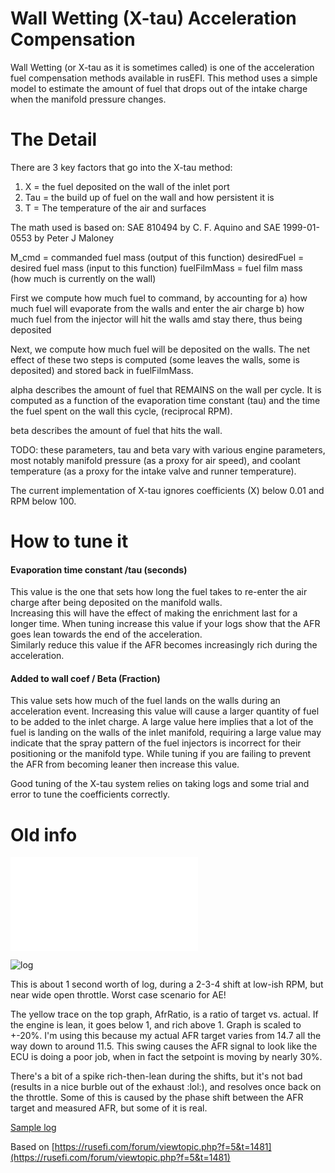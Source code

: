 # Wall Wetting (X-tau) Acceleration Compensation

Wall Wetting (or X-tau as it is sometimes called) is one of the acceleration fuel compensation methods available in rusEFI.
This method uses a simple model to estimate the amount of fuel that drops out of the intake charge when the manifold pressure changes.

# The Detail

There are 3 key factors that go into the X-tau method:

1. X = the fuel deposited on the wall of the inlet port
2. Tau = the build up of fuel on the wall and how persistent it is
3. T = The temperature of the air and surfaces

The math used is based on: SAE 810494 by C. F. Aquino and SAE 1999-01-0553 by Peter J Maloney

  M_cmd = commanded fuel mass (output of this function)
  desiredFuel = desired fuel mass (input to this function)
  fuelFilmMass = fuel film mass (how much is currently on the wall)

  First we compute how much fuel to command, by accounting for
  a) how much fuel will evaporate from the walls and enter the air charge
  b) how much fuel from the injector will hit the walls amd stay there, thus being deposited

  Next, we compute how much fuel will be deposited on the walls.
        The net effect of these two steps is computed (some leaves the walls, some is deposited)
  and stored back in fuelFilmMass.

  alpha describes the amount of fuel that REMAINS on the wall per cycle.
  It is computed as a function of the evaporation time constant (tau) and
  the time the fuel spent on the wall this cycle, (reciprocal RPM).

  beta describes the amount of fuel that hits the wall.  

  TODO: these parameters, tau and beta vary with various engine parameters,
  most notably manifold pressure (as a proxy for air speed), and coolant
  temperature (as a proxy for the intake valve and runner temperature).

[//]: # "Note - Are we sure these all increase?"
[//]: # "TAU: decreases with increasing temperature."
[//]: # "decreases with decreasing manifold pressure."

[//]: # "BETA: decreases with increasing temperature."
[//]: # "decreases with decreasing manifold pressure."

The current implementation of X-tau ignores coefficients (X) below 0.01 and RPM below 100.

# How to tune it

[//]: # "need a screen shot of the x-tau TS section"

#### Evaporation time constant /tau (seconds)

This value is the one that sets how long the fuel takes to re-enter the air charge after being deposited on the manifold walls.  
Increasing this will have the effect of making the enrichment last for a longer time. When tuning increase this value if your logs show that the AFR goes lean towards the end of the acceleration.  
Similarly reduce this value if the AFR becomes increasingly rich during the acceleration.

#### Added to wall coef / Beta (Fraction)

This value sets how much of the fuel lands on the walls during an acceleration event. Increasing this value will cause a larger quantity of fuel to be added to the inlet charge.
A large value here implies that a lot of the fuel is landing on the walls of the inlet manifold, requiring a large value may indicate that the spray pattern of the fuel injectors is incorrect for their positioning or the manifold type.
While tuning if you are failing to prevent the AFR from becoming leaner then increase this value.

Good tuning of the X-tau system relies on taking logs and some trial and error to tune the coefficients correctly.

# Old info

![config](X-tau-Wall-Wetting.md)

![log](Overview/wall_wetting/wall_wetting_log.jpg)

This is about 1 second worth of log, during a 2-3-4 shift at low-ish RPM, but near wide open throttle. Worst case scenario for AE!

The yellow trace on the top graph, AfrRatio, is a ratio of target vs. actual. If the engine is lean, it goes below 1, and rich above 1. Graph is scaled to +-20%. I'm using this because my actual AFR target varies from 14.7 all the way down to around 11.5. This swing causes the AFR signal to look like the ECU is doing a poor job, when in fact the setpoint is moving by nearly 30%.

There's a bit of a spike rich-then-lean during the shifts, but it's not bad (results in a nice burble out of the exhaust  :lol:), and resolves once back on the throttle. Some of this is caused by the phase shift between the AFR target and measured AFR, but some of it is real.

[Sample log](Overview/wall_wetting/wall_wetting_2019-01-01_19_modified.msl)

Based on [https://rusefi.com/forum/viewtopic.php?f=5&t=1481](https://rusefi.com/forum/viewtopic.php?f=5&t=1481)

[//]: # "OrchardPerformance"
